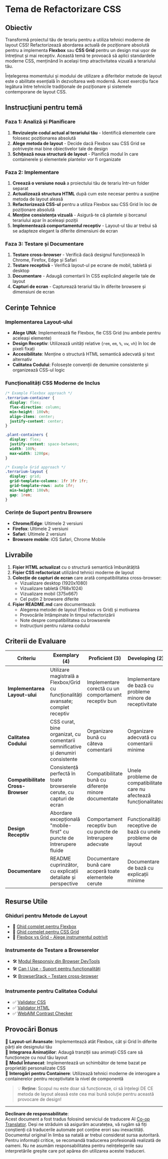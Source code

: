 <!--
CO_OP_TRANSLATOR_METADATA:
{
  "original_hash": "bee6762d4092a13fc7c338814963f980",
  "translation_date": "2025-10-24T22:08:38+00:00",
  "source_file": "3-terrarium/2-intro-to-css/assignment.md",
  "language_code": "ro"
}
-->
# Tema de Refactorizare CSS

## Obiectiv

Transformă proiectul tău de terariu pentru a utiliza tehnici moderne de layout CSS! Refactorizează abordarea actuală de poziționare absolută pentru a implementa **Flexbox** sau **CSS Grid** pentru un design mai ușor de întreținut și mai receptiv. Această temă te provoacă să aplici standardele moderne CSS, menținând în același timp atractivitatea vizuală a terariului tău.

Înțelegerea momentului și modului de utilizare a diferitelor metode de layout este o abilitate esențială în dezvoltarea web modernă. Acest exercițiu face legătura între tehnicile tradiționale de poziționare și sistemele contemporane de layout CSS.

## Instrucțiuni pentru temă

### Faza 1: Analiză și Planificare
1. **Revizuiește codul actual al terariului tău** - Identifică elementele care folosesc poziționarea absolută
2. **Alege metoda de layout** - Decide dacă Flexbox sau CSS Grid se potrivește mai bine obiectivelor tale de design
3. **Schițează noua structură de layout** - Planifică modul în care containerele și elementele plantelor vor fi organizate

### Faza 2: Implementare
1. **Creează o versiune nouă** a proiectului tău de terariu într-un folder separat
2. **Actualizează structura HTML** după cum este necesar pentru a susține metoda de layout aleasă
3. **Refactorizează CSS-ul** pentru a utiliza Flexbox sau CSS Grid în loc de poziționare absolută
4. **Menține consistența vizuală** - Asigură-te că plantele și borcanul terariului apar în aceleași poziții
5. **Implementează comportamentul receptiv** - Layout-ul tău ar trebui să se adapteze elegant la diferite dimensiuni de ecran

### Faza 3: Testare și Documentare
1. **Testare cross-browser** - Verifică dacă designul funcționează în Chrome, Firefox, Edge și Safari
2. **Testare receptivă** - Verifică layout-ul pe ecrane de mobil, tabletă și desktop
3. **Documentare** - Adaugă comentarii în CSS explicând alegerile tale de layout
4. **Capturi de ecran** - Capturează terariul tău în diferite browsere și dimensiuni de ecran

## Cerințe Tehnice

### Implementarea Layout-ului
- **Alege UNA**: Implementează fie Flexbox, fie CSS Grid (nu ambele pentru aceleași elemente)
- **Design Receptiv**: Utilizează unități relative (`rem`, `em`, `%`, `vw`, `vh`) în loc de pixeli fixați
- **Accesibilitate**: Menține o structură HTML semantică adecvată și text alternativ
- **Calitatea Codului**: Folosește convenții de denumire consistente și organizează CSS-ul logic

### Funcționalități CSS Moderne de Inclus
```css
/* Example Flexbox approach */
.terrarium-container {
  display: flex;
  flex-direction: column;
  min-height: 100vh;
  align-items: center;
  justify-content: center;
}

.plant-containers {
  display: flex;
  justify-content: space-between;
  width: 100%;
  max-width: 1200px;
}

/* Example Grid approach */
.terrarium-layout {
  display: grid;
  grid-template-columns: 1fr 3fr 1fr;
  grid-template-rows: auto 1fr;
  min-height: 100vh;
  gap: 1rem;
}
```

### Cerințe de Suport pentru Browsere
- **Chrome/Edge**: Ultimele 2 versiuni
- **Firefox**: Ultimele 2 versiuni  
- **Safari**: Ultimele 2 versiuni
- **Browsere mobile**: iOS Safari, Chrome Mobile

## Livrabile

1. **Fișier HTML actualizat** cu o structură semantică îmbunătățită
2. **Fișier CSS refactorizat** utilizând tehnici moderne de layout
3. **Colecție de capturi de ecran** care arată compatibilitatea cross-browser:
   - Vizualizare desktop (1920x1080)
   - Vizualizare tabletă (768x1024) 
   - Vizualizare mobil (375x667)
   - Cel puțin 2 browsere diferite
4. **Fișier README.md** care documentează:
   - Alegerea metodei de layout (Flexbox vs Grid) și motivarea
   - Provocările întâmpinate în timpul refactorizării
   - Note despre compatibilitatea cu browserele
   - Instrucțiuni pentru rularea codului

## Criterii de Evaluare

| Criteriu | Exemplary (4) | Proficient (3) | Developing (2) | Beginning (1) |
|----------|---------------|----------------|---------------|---------------|
| **Implementarea Layout-ului** | Utilizare magistrală a Flexbox/Grid cu funcționalități avansate; complet receptiv | Implementare corectă cu un comportament receptiv bun | Implementare de bază cu probleme minore de receptivitate | Implementare incompletă sau incorectă a layout-ului |
| **Calitatea Codului** | CSS curat, bine organizat, cu comentarii semnificative și denumiri consistente | Organizare bună cu câteva comentarii | Organizare adecvată cu comentarii minime | Organizare slabă; greu de înțeles |
| **Compatibilitate Cross-Browser** | Consistență perfectă în toate browserele cerute, cu capturi de ecran | Compatibilitate bună cu diferențe minore documentate | Unele probleme de compatibilitate care nu afectează funcționalitatea | Probleme majore de compatibilitate sau testare lipsă |
| **Design Receptiv** | Abordare excepțională "mobile-first" cu puncte de întrerupere fluide | Comportament receptiv bun cu puncte de întrerupere adecvate | Funcționalități receptive de bază cu unele probleme de layout | Comportament receptiv limitat sau defect |
| **Documentare** | README cuprinzător, cu explicații detaliate și perspective | Documentare bună care acoperă toate elementele cerute | Documentare de bază cu explicații minime | Documentare incompletă sau lipsă |

## Resurse Utile

### Ghiduri pentru Metode de Layout
- 📖 [Ghid complet pentru Flexbox](https://css-tricks.com/snippets/css/a-guide-to-flexbox/)
- 📖 [Ghid complet pentru CSS Grid](https://css-tricks.com/snippets/css/complete-guide-grid/)
- 📖 [Flexbox vs Grid - Alege instrumentul potrivit](https://blog.webdevsimplified.com/2022-11/flexbox-vs-grid/)

### Instrumente de Testare a Browserelor
- 🛠️ [Modul Responsiv din Browser DevTools](https://developer.chrome.com/docs/devtools/device-mode/)
- 🛠️ [Can I Use - Suport pentru funcționalități](https://caniuse.com/)
- 🛠️ [BrowserStack - Testare cross-browser](https://www.browserstack.com/)

### Instrumente pentru Calitatea Codului
- ✅ [Validator CSS](https://jigsaw.w3.org/css-validator/)
- ✅ [Validator HTML](https://validator.w3.org/)
- ✅ [WebAIM Contrast Checker](https://webaim.org/resources/contrastchecker/)

## Provocări Bonus

🌟 **Layout-uri Avansate**: Implementează atât Flexbox, cât și Grid în diferite părți ale designului tău  
🌟 **Integrarea Animațiilor**: Adaugă tranziții sau animații CSS care să funcționeze cu noul tău layout  
🌟 **Modul Întunecat**: Implementează un schimbător de teme bazat pe proprietăți personalizate CSS  
🌟 **Interogări pentru Containere**: Utilizează tehnici moderne de interogare a containerelor pentru receptivitate la nivel de componentă  

> 💡 **Reține**: Scopul nu este doar să funcționeze, ci să înțelegi DE CE metoda de layout aleasă este cea mai bună soluție pentru această provocare de design!

---

**Declinare de responsabilitate**:  
Acest document a fost tradus folosind serviciul de traducere AI [Co-op Translator](https://github.com/Azure/co-op-translator). Deși ne străduim să asigurăm acuratețea, vă rugăm să fiți conștienți că traducerile automate pot conține erori sau inexactități. Documentul original în limba sa natală ar trebui considerat sursa autoritară. Pentru informații critice, se recomandă traducerea profesională realizată de oameni. Nu ne asumăm responsabilitatea pentru neînțelegerile sau interpretările greșite care pot apărea din utilizarea acestei traduceri.